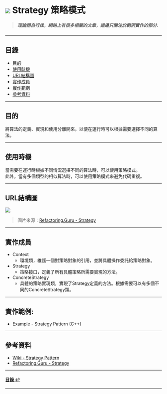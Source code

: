 # ![](https://drive.google.com/uc?id=10INx5_pkhMcYRdx_OO4rXNXxcsvPtBYq) Strategy 策略模式
> ##### 理論請自行找，網路上有很多相關的文章，這邊只關注於範例實作的部分.

---

<!--ts-->
## 目錄
* [目的](#目的)
* [使用時機](#使用時機)
* [URL結構圖](#url結構圖)
* [實作成員](#實作成員)
* [實作範例](#實作範例)
* [參考資料](#參考資料)
<!--te-->

---

## 目的
將算法的定義、實現和使用分離開來，以便在運行時可以根據需要選擇不同的算法。

---

## 使用時機
當需要在運行時根據不同情況選擇不同的算法時，可以使用策略模式。<br>
此外，當有多個類型的相似算法時，可以使用策略模式來避免代碼重複。

---

## URL結構圖
![](https://drive.google.com/uc?id=1M35A2t48dZoBhUQzyVW4BnfidpES3vbK)
> 圖片來源：[Refactoring.Guru - Strategy](https://refactoring.guru/design-patterns/strategy)

---

## 實作成員
* Context
  * 環境類，維護一個對策略對象的引用，並將具體操作委託給策略對象。
* Strategy
  * 策略接口，定義了所有具體策略所需要實現的方法。
* ConcreteStrategy
  * 具體的策略實現類，實現了Strategy定義的方法。根據需要可以有多個不同的ConcreteStrategy類。

---

## 實作範例:
- [Example](https://github.com/RC-Dev-Tech/design-pattern-strategy/blob/main/C%2B%2B/main.cpp) - Strategy Pattern (C++) 

---

## 參考資料
* [Wiki - Strategy Pattern](https://en.wikipedia.org/wiki/Strategy_pattern) <br>
* [Refactoring.Guru - Strategy](https://refactoring.guru/design-patterns/strategy) <br>

---

<!--ts-->
#### [目錄 ↩](#目錄)
<!--te-->
---
